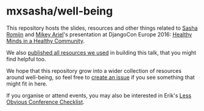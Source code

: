 # mxsasha/well-being

This repository hosts the slides, resources and other
things related to
[Sasha Romijn](https://twitter.com/mxsash) and 
[Mikey Ariel](https://twitter.com/thatdocslady)'s presentation
at DjangoCon Europe 2016:
[Healthy Minds in a Healthy Community](https://2016.djangocon.eu/speakers/13).

We also [published all resources we used](https://github.com/mxsasha/well-being/blob/master/resources.md)
in building this talk, that you might find helpful too.

We hope that this repository grow into a wider collection of resources
around well-being, so feel free to
[create an issue](https://github.com/mxsasha/well-being/issues) if you
see something that might fit in here.

If you organise or attend events, you may also be interested in Erik's
[Less Obvious Conference Checklist](https://github.com/mxsasha/lessobviouschecklist/).
